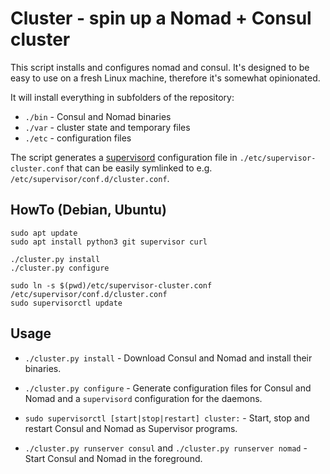 # Cluster - spin up a Nomad + Consul cluster

This script installs and configures nomad and consul. It's designed to be easy
to use on a fresh Linux machine, therefore it's somewhat opinionated.

It will install everything in subfolders of the repository:
* `./bin` - Consul and Nomad binaries
* `./var` - cluster state and temporary files
* `./etc` - configuration files

The script generates a [supervisord][] configuration file in
`./etc/supervisor-cluster.conf` that can be easily symlinked to e.g.
`/etc/supervisor/conf.d/cluster.conf`.

[supervisord]: http://supervisord.org/


## HowTo (Debian, Ubuntu)

```shell
sudo apt update
sudo apt install python3 git supervisor curl

./cluster.py install
./cluster.py configure

sudo ln -s $(pwd)/etc/supervisor-cluster.conf /etc/supervisor/conf.d/cluster.conf
sudo supervisorctl update
```


## Usage

* `./cluster.py install` - Download Consul and Nomad and install their
  binaries.

* `./cluster.py configure` - Generate configuration files for Consul and Nomad
  and a `supervisord` configuration for the daemons.

* `sudo supervisorctl [start|stop|restart] cluster:` - Start, stop and restart
  Consul and Nomad as Supervisor programs.

* `./cluster.py runserver consul` and `./cluster.py runserver nomad` - Start
  Consul and Nomad in the foreground.
